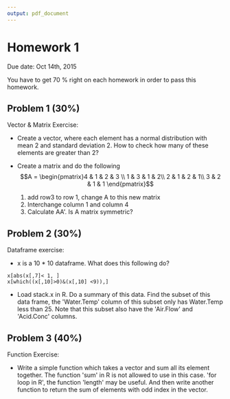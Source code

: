 ```yaml
---
output: pdf_document
---
```

# Homework 1
Due date: Oct 14th, 2015

You have to get 70 % right on each homework in order to pass this homework.

## Problem 1 (30%)
Vector & Matrix Exercise:
- Create a vector, where each element has a normal distribution with mean 2 and standard deviation 2. How to check how many of these elements are greater than 2?

- Create a matrix and do the following
$$A = \begin{pmatrix}4 & 1 & 2 & 3 \\
1 & 3 & 1 & 2\\
2 & 1 & 2 & 1\\
3 & 2 & 1 & 1 \end{pmatrix}$$
    1. add row3 to row 1, change A to this new matrix
    2. Interchange column 1 and column 4
    3. Calculate AA'. Is A matrix symmetric?
    
## Problem 2 (30%)
Dataframe exercise:
- x is a 10 * 10 dataframe. What does this following do?
```{r}
x[abs(x[,7]< 1, ]
x[which((x[,10]>0)&(x[,10] <9)),]
```
- Load stack.x in R. Do a summary of this data. Find the subset of this data frame, the 'Water.Temp' column of this subset only has Water.Temp less than 25. Note that this subset also have the 'Air.Flow' and 'Acid.Conc' columns.


## Problem 3 (40%)
Function Exercise:
- Write a simple function which takes a vector and sum all its element together. The function 'sum' in R is not allowed to use in this case. 'for loop in R', the function 'length' may be useful. And then write another function to return the sum of elements with odd index in the vector.
